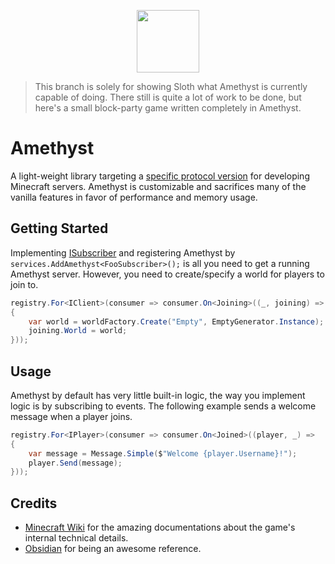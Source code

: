 <p align="center">
  <img width="100" height="100" align="center" src="https://i.imgur.com/BkTfea4.png">
</p>

> This branch is solely for showing Sloth what Amethyst is currently capable of doing. 
There still is quite a lot of work to be done, but here's a small block-party game written completely in Amethyst.

# Amethyst

A light-weight library targeting a [specific protocol version](https://minecraft.wiki/w/Java_Edition_1.8.9) for developing Minecraft servers.
Amethyst is customizable and sacrifices many of the vanilla features in favor of performance and memory usage.

## Getting Started

Implementing [ISubscriber](https://github.com/TheVeryStarlk/Amethyst/blob/rewrite/Amethyst/Eventing/ISubscriber.cs) and registering Amethyst by `services.AddAmethyst<FooSubscriber>();` is all you need to get a running Amethyst server.
However, you need to create/specify a world for players to join to.

```cs
registry.For<IClient>(consumer => consumer.On<Joining>((_, joining) =>
{
    var world = worldFactory.Create("Empty", EmptyGenerator.Instance);
    joining.World = world;
}));
```

## Usage

Amethyst by default has very little built-in logic, the way you implement logic is by subscribing to events.
The following example sends a welcome message when a player joins.

```csharp
registry.For<IPlayer>(consumer => consumer.On<Joined>((player, _) =>
{
    var message = Message.Simple($"Welcome {player.Username}!");
    player.Send(message);
}));
```

## Credits

* [Minecraft Wiki](https://minecraft.wiki/w/Protocol?oldid=2772100) for the amazing documentations about the game's internal technical details.
* [Obsidian](https://github.com/ObsidianMC/Obsidian) for being an awesome reference.